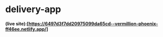 # delivery-app
#### (live site):[https://6497d3f7dd20975099da65cd--vermillion-phoenix-ff46ee.netlify.app/]
